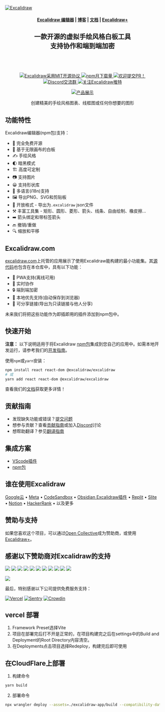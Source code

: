 <a href="https://excalidraw.com/" target="_blank" rel="noopener">
  <picture>
    <source media="(prefers-color-scheme: dark)" alt="Excalidraw" srcset="https://excalidraw.nyc3.cdn.digitaloceanspaces.com/github/excalidraw_github_cover_2_dark.png" />
    <img alt="Excalidraw" src="https://excalidraw.nyc3.cdn.digitaloceanspaces.com/github/excalidraw_github_cover_2.png" />
  </picture>
</a>

<h4 align="center">
  <a href="https://excalidraw.com">Excalidraw 编辑器</a> |
  <a href="https://plus.excalidraw.com/blog">博客</a> |
  <a href="https://docs.excalidraw.com">文档</a> |
  <a href="https://plus.excalidraw.com">Excalidraw+</a>
</h4>

<div align="center">
  <h2>
    一款开源的虚拟手绘风格白板工具</br>
    支持协作和端到端加密</br>
  <br />
  </h2>
</div>

<br />
<p align="center">
  <a href="https://github.com/excalidraw/excalidraw/blob/master/LICENSE">
    <img alt="Excalidraw采用MIT开源协议" src="https://img.shields.io/badge/license-MIT-blue.svg"  />
  </a>
  <a href="https://www.npmjs.com/package/@excalidraw/excalidraw">
    <img alt="npm月下载量" src="https://img.shields.io/npm/dm/@excalidraw/excalidraw"  />
  </a>
  <a href="https://docs.excalidraw.com/docs/introduction/contributing">
    <img alt="欢迎提交PR！" src="https://img.shields.io/badge/PRs-欢迎-brightgreen.svg?style=flat"  />
  </a>
  <a href="https://discord.gg/UexuTaE">
    <img alt="Discord交流群" src="https://img.shields.io/discord/723672430744174682?color=738ad6&label=Chat%20on%20Discord&logo=discord&logoColor=ffffff&widge=false"/>
  </a>
  <a href="https://twitter.com/excalidraw">
    <img alt="关注Excalidraw推特" src="https://img.shields.io/twitter/follow/excalidraw.svg?label=follow@excalidraw&style=social&logo=twitter"/>
  </a>
</p>

<div align="center">
  <figure>
    <a href="https://excalidraw.com" target="_blank" rel="noopener">
      <img src="https://excalidraw.nyc3.cdn.digitaloceanspaces.com/github%2Fproduct_showcase.png" alt="产品展示" />
    </a>
    <figcaption>
      <p align="center">
        创建精美的手绘风格图表、线框图或任何你想要的图形
      </p>
    </figcaption>
  </figure>
</div>

## 功能特性

Excalidraw编辑器(npm包)支持：

- 💯&nbsp;完全免费开源
- 🎨&nbsp;基于无限画布的白板
- ✍️&nbsp;手绘风格
- 🌓&nbsp;暗黑模式
- 🏗️&nbsp;高度可定制
- 📷&nbsp;支持图片
- 😀&nbsp;支持形状库
- 👅&nbsp;多语言(i18n)支持
- 🖼️&nbsp;导出PNG、SVG和剪贴板
- 💾&nbsp;开放格式 - 导出为`.excalidraw` json文件
- ⚒️&nbsp;丰富工具集 - 矩形、圆形、菱形、箭头、线条、自由绘制、橡皮擦...
- ➡️&nbsp;箭头绑定和带标签箭头
- 🔙&nbsp;撤销/重做
- 🔍&nbsp;缩放和平移

## Excalidraw.com

[excalidraw.com](https://excalidraw.com)上托管的应用展示了使用Excalidraw能构建的最小功能集。其[源代码](https://github.com/excalidraw/excalidraw/tree/master/excalidraw-app)也包含在本仓库中，具有以下功能：

- 📡&nbsp;PWA支持(离线可用)
- 🤼&nbsp;实时协作
- 🔒&nbsp;端到端加密
- 💾&nbsp;本地优先支持(自动保存到浏览器)
- 🔗&nbsp;可分享链接(导出为只读链接与他人分享)

未来我们将把这些功能作为即插即用的插件添加到npm包中。

## 快速开始

**注意：** 以下说明适用于将Excalidraw [npm包](https://www.npmjs.com/package/@excalidraw/excalidraw)集成到您自己的应用中。如需本地开发运行，请参考我们的[开发指南](https://docs.excalidraw.com/docs/introduction/development)。

使用`npm`或`yarn`安装：

```bash
npm install react react-dom @excalidraw/excalidraw
# 或
yarn add react react-dom @excalidraw/excalidraw
```

查看我们的[文档](https://docs.excalidraw.com/docs/@excalidraw/excalidraw/installation)获取更多详情！

## 贡献指南

- 发现缺失功能或错误？[提交问题](https://github.com/excalidraw/excalidraw/issues)
- 想参与贡献？查看[贡献指南](https://docs.excalidraw.com/docs/introduction/contributing)或加入[Discord](https://discord.gg/UexuTaE)讨论
- 想帮助翻译？参见[翻译指南](https://docs.excalidraw.com/docs/introduction/contributing#translating)

## 集成方案

- [VScode插件](https://marketplace.visualstudio.com/items?itemName=pomdtr.excalidraw-editor)
- [npm包](https://www.npmjs.com/package/@excalidraw/excalidraw)

## 谁在使用Excalidraw

[Google云](https://googlecloudcheatsheet.withgoogle.com/architecture) • [Meta](https://meta.com/) • [CodeSandbox](https://codesandbox.io/) • [Obsidian Excalidraw插件](https://github.com/zsviczian/obsidian-excalidraw-plugin) • [Replit](https://replit.com/) • [Slite](https://slite.com/) • [Notion](https://notion.so/) • [HackerRank](https://www.hackerrank.com/) • 以及更多

## 赞助与支持

如果您喜欢这个项目，可以通过[Open Collective](https://opencollective.com/excalidraw)成为赞助商，或使用[Excalidraw+](https://plus.excalidraw.com/)。

## 感谢以下赞助商对Excalidraw的支持

[<img src="https://opencollective.com/excalidraw/tiers/sponsors/0/avatar.svg?avatarHeight=120"/>](https://opencollective.com/excalidraw/tiers/sponsors/0/website) [<img src="https://opencollective.com/excalidraw/tiers/sponsors/1/avatar.svg?avatarHeight=120"/>](https://opencollective.com/excalidraw/tiers/sponsors/1/website) [<img src="https://opencollective.com/excalidraw/tiers/sponsors/2/avatar.svg?avatarHeight=120"/>](https://opencollective.com/excalidraw/tiers/sponsors/2/website) [<img src="https://opencollective.com/excalidraw/tiers/sponsors/3/avatar.svg?avatarHeight=120"/>](https://opencollective.com/excalidraw/tiers/sponsors/3/website) [<img src="https://opencollective.com/excalidraw/tiers/sponsors/4/avatar.svg?avatarHeight=120"/>](https://opencollective.com/excalidraw/tiers/sponsors/4/website) [<img src="https://opencollective.com/excalidraw/tiers/sponsors/5/avatar.svg?avatarHeight=120"/>](https://opencollective.com/excalidraw/tiers/sponsors/5/website) [<img src="https://opencollective.com/excalidraw/tiers/sponsors/6/avatar.svg?avatarHeight=120"/>](https://opencollective.com/excalidraw/tiers/sponsors/6/website) [<img src="https://opencollective.com/excalidraw/tiers/sponsors/7/avatar.svg?avatarHeight=120"/>](https://opencollective.com/excalidraw/tiers/sponsors/7/website) [<img src="https://opencollective.com/excalidraw/tiers/sponsors/8/avatar.svg?avatarHeight=120"/>](https://opencollective.com/excalidraw/tiers/sponsors/8/website) [<img src="https://opencollective.com/excalidraw/tiers/sponsors/9/avatar.svg?avatarHeight=120"/>](https://opencollective.com/excalidraw/tiers/sponsors/9/website) [<img src="https://opencollective.com/excalidraw/tiers/sponsors/10/avatar.svg?avatarHeight=120"/>](https://opencollective.com/excalidraw/tiers/sponsors/10/website)

<a href="https://opencollective.com/excalidraw#category-CONTRIBUTE" target="_blank"><img src="https://opencollective.com/excalidraw/tiers/backers.svg?avatarHeight=32"/></a>

最后，特别感谢以下公司提供免费服务支持：

[![Vercel](./.github/assets/vercel.svg)](https://vercel.com) [![Sentry](./.github/assets/sentry.svg)](https://sentry.io) [![Crowdin](./.github/assets/crowdin.svg)](https://crowdin.com)

## vercel 部署
1. Framework Preset选择Vite
2. 项目在部署完后打不开是正常的，在项目构建完之后在settings中的Build and Deployment的Root Directory内容清空。
3. 在Deployments点击项目选择Redeploy，构建完后即可使用

## 在CloudFlare上部署
1. 构建命令
```sh
yarn build
```
2. 部署命令
```sh
npx wrangler deploy --assets=./excalidraw-app/build --compatibility-date 2025-04-20 #日期修改为你当前部署的日期
```

